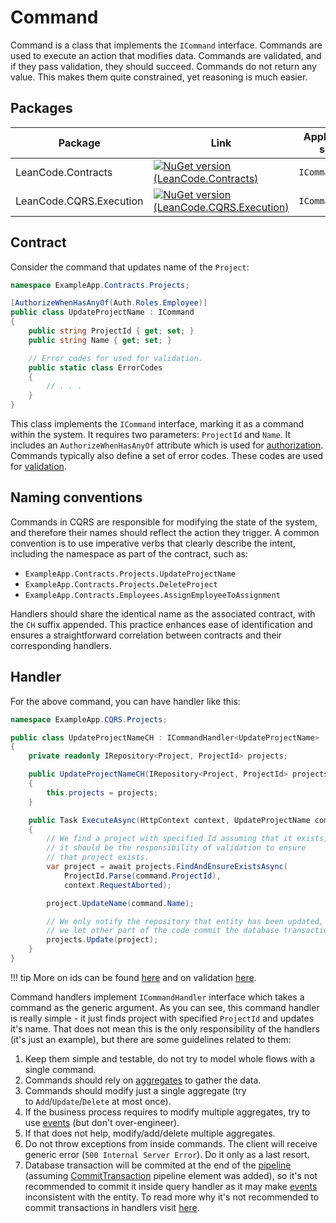 # Command

Command is a class that implements the `ICommand` interface. Commands are used to execute an action that modifies data. Commands are validated, and if they pass validation, they should succeed. Commands do not return any value. This makes them quite constrained, yet reasoning is much easier.

## Packages

| Package | Link | Application in section |
| --- | ----------- | ----------- |
| LeanCode.Contracts | [![NuGet version (LeanCode.Contracts)](https://img.shields.io/nuget/vpre/LeanCode.Contracts.svg?style=flat-square&logo=nuget)](https://www.nuget.org/packages/LeanCode.Contracts/2.0.0-preview.3/) | `ICommand` |
| LeanCode.CQRS.Execution | [![NuGet version (LeanCode.CQRS.Execution)](https://img.shields.io/nuget/vpre/LeanCode.CQRS.Execution.svg?style=flat-square&logo=nuget)](https://www.nuget.org/packages/LeanCode.CQRS.Execution/8.0.2260-preview/) | `ICommandHandler` |

## Contract

Consider the command that updates name of the `Project`:

```csharp
namespace ExampleApp.Contracts.Projects;

[AuthorizeWhenHasAnyOf(Auth.Roles.Employee)]
public class UpdateProjectName : ICommand
{
    public string ProjectId { get; set; }
    public string Name { get; set; }

    // Error codes for used for validation.
    public static class ErrorCodes
    {
        // . . .
    }
}
```

This class implements the `ICommand` interface, marking it as a command within the system. It requires two parameters: `ProjectId` and `Name`. It includes an `AuthorizeWhenHasAnyOf` attribute which is used for [authorization]. Commands typically also define a set of error codes. These codes are used for [validation].

## Naming conventions

Commands in CQRS are responsible for modifying the state of the system, and therefore their names should reflect the action they trigger. A common convention is to use imperative verbs that clearly describe the intent, including the namespace as part of the contract, such as:

* `ExampleApp.Contracts.Projects.UpdateProjectName`
* `ExampleApp.Contracts.Projects.DeleteProject`
* `ExampleApp.Contracts.Employees.AssignEmployeeToAssignment`

Handlers should share the identical name as the associated contract, with the `CH` suffix appended. This practice enhances ease of identification and ensures a straightforward correlation between contracts and their corresponding handlers.

## Handler

For the above command, you can have handler like this:

```csharp
namespace ExampleApp.CQRS.Projects;

public class UpdateProjectNameCH : ICommandHandler<UpdateProjectName>
{
    private readonly IRepository<Project, ProjectId> projects;

    public UpdateProjectNameCH(IRepository<Project, ProjectId> projects)
    {
        this.projects = projects;
    }

    public Task ExecuteAsync(HttpContext context, UpdateProjectName command)
    {
        // We find a project with specified Id assuming that it exists,
        // it should be the responsibility of validation to ensure
        // that project exists.
        var project = await projects.FindAndEnsureExistsAsync(
            ProjectId.Parse(command.ProjectId),
            context.RequestAborted);

        project.UpdateName(command.Name);

        // We only notify the repository that entity has been updated,
        // we let other part of the code commit the database transaction.
        projects.Update(project);
    }
}
```

!!! tip
    More on ids can be found [here](../../domain/id/index.md) and on validation [here](../validation/index.md).

Command handlers implement `ICommandHandler` interface which takes a command as the generic argument. As you can see, this command handler is really simple - it just finds project with specified `ProjectId` and updates it's name. That does not mean this is the only responsibility of the handlers (it's just an example), but there are some guidelines related to them:

1. Keep them simple and testable, do not try to model whole flows with a single command.
2. Commands should rely on [aggregates] to gather the data.
3. Commands should modify just a single aggregate (try to `Add`/`Update`/`Delete` at most once).
4. If the business process requires to modify multiple aggregates, try to use [events] (but don't over-engineer).
5. If that does not help, modify/add/delete multiple aggregates.
6. Do not throw exceptions from inside commands. The client will receive generic error (`500 Internal Server Error`). Do it only as a last resort.
7. Database transaction will be commited at the end of the [pipeline] (assuming [CommitTransaction] pipeline element was added), so it's not recommended to commit it inside query handler as it may make [events] inconsistent with the entity. To read more why it's not recommended to commit transactions in handlers visit [here](../pipeline/avoid_commiting_transactions_in_handlers.md).

[aggregates]: ../../domain/aggregate/index.md
[events]: ../../domain/domain_event/index.md
[pipeline]: ../pipeline/index.md
[authorization]: ../authorization/index.md
[validation]: ../validation/index.md
[CommitTransaction]: https://github.com/leancodepl/corelibrary/blob/v8.0-preview/src/CQRS/LeanCode.CQRS.MassTransitRelay/MassTransitRelayApplicationBuilderExtensions.cs#L9
